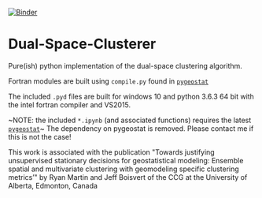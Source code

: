 [![Binder](https://mybinder.org/badge.svg)](https://mybinder.org/v2/gh/dektoud/Dual-Space-Clusterer/master?filepath=synthetic_example_agglomclus.ipynb)

# Dual-Space-Clusterer
Pure(ish) python implementation of the dual-space clustering algorithm.

Fortran modules are built using `compile.py` found in [`pygeostat`](http://www.ccgalberta.com/pygeostat/welcome.html)

The included `.pyd` files are built for windows 10 and python 3.6.3 64 bit with the intel fortran compiler and VS2015. 

~NOTE: the included `*.ipynb` (and associated functions) requires the latest [`pygeostat`](http://www.ccgalberta.com/pygeostat/welcome.html)~ The dependency on pygeostat is removed. Please contact me if this is not the case!

This work is associated with the publication "Towards justifying unsupervised stationary decisions for geostatistical modeling: Ensemble spatial and multivariate clustering with geomodeling specific clustering metrics’" by Ryan Martin and Jeff Boisvert of the CCG at the University of Alberta, Edmonton, Canada
